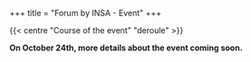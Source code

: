 +++
title = "Forum by INSA - Event"
+++

{{< centre "Course of the event" "deroule" >}}

**On October 24th, more details about the event coming soon.**

